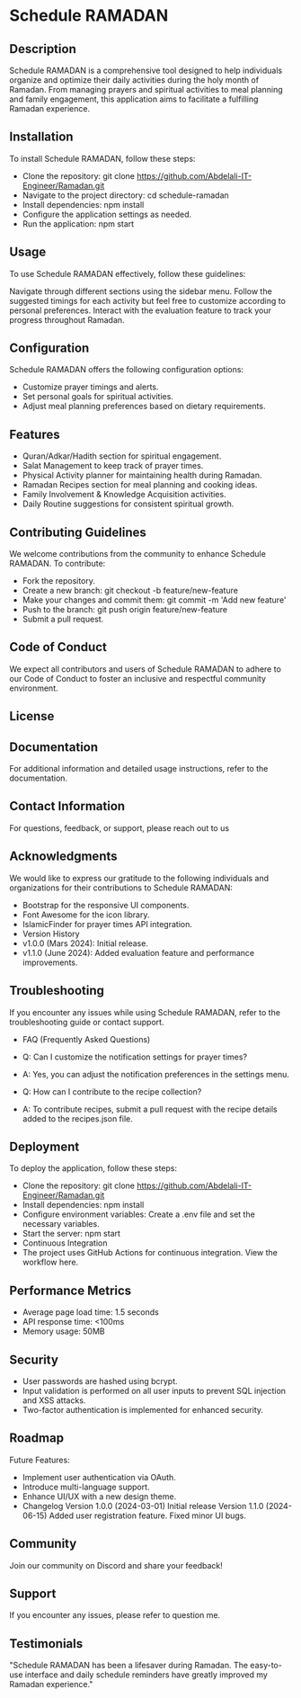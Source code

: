 # Schedule RAMADAN
## Description
Schedule RAMADAN is a comprehensive tool designed to help individuals organize and optimize their daily activities during the holy month of Ramadan. From managing prayers and spiritual activities to meal planning and family engagement, this application aims to facilitate a fulfilling Ramadan experience.

## Installation
To install Schedule RAMADAN, follow these steps:

- Clone the repository: git clone https://github.com/Abdelali-IT-Engineer/Ramadan.git
- Navigate to the project directory: cd schedule-ramadan
- Install dependencies: npm install
- Configure the application settings as needed.
- Run the application: npm start

## Usage
To use Schedule RAMADAN effectively, follow these guidelines:

Navigate through different sections using the sidebar menu.
Follow the suggested timings for each activity but feel free to customize according to personal preferences.
Interact with the evaluation feature to track your progress throughout Ramadan.

## Configuration
Schedule RAMADAN offers the following configuration options:

- Customize prayer timings and alerts.
- Set personal goals for spiritual activities.
- Adjust meal planning preferences based on dietary requirements.

## Features
- Quran/Adkar/Hadith section for spiritual engagement.
- Salat Management to keep track of prayer times.
- Physical Activity planner for maintaining health during Ramadan.
- Ramadan Recipes section for meal planning and cooking ideas.
- Family Involvement & Knowledge Acquisition activities.
- Daily Routine suggestions for consistent spiritual growth.
  
## Contributing Guidelines
We welcome contributions from the community to enhance Schedule RAMADAN. To contribute:

- Fork the repository.
- Create a new branch: git checkout -b feature/new-feature
- Make your changes and commit them: git commit -m 'Add new feature'
- Push to the branch: git push origin feature/new-feature
- Submit a pull request.

## Code of Conduct
We expect all contributors and users of Schedule RAMADAN to adhere to our Code of Conduct to foster an inclusive and respectful community environment.

## License

## Documentation
For additional information and detailed usage instructions, refer to the documentation.

## Contact Information
For questions, feedback, or support, please reach out to us

## Acknowledgments
We would like to express our gratitude to the following individuals and organizations for their contributions to Schedule RAMADAN:

- Bootstrap for the responsive UI components.
- Font Awesome for the icon library.
- IslamicFinder for prayer times API integration.
- Version History
- v1.0.0 (Mars 2024): Initial release.
- v1.1.0 (June 2024): Added evaluation feature and performance improvements.

## Troubleshooting
If you encounter any issues while using Schedule RAMADAN, refer to the troubleshooting guide or contact support.

- FAQ (Frequently Asked Questions)
- Q: Can I customize the notification settings for prayer times?
- A: Yes, you can adjust the notification preferences in the settings menu.

- Q: How can I contribute to the recipe collection?
- A: To contribute recipes, submit a pull request with the recipe details added to the recipes.json file.

## Deployment
To deploy the application, follow these steps:

- Clone the repository: git clone https://github.com/Abdelali-IT-Engineer/Ramadan.git
- Install dependencies: npm install
- Configure environment variables: Create a .env file and set the necessary variables.
- Start the server: npm start
- Continuous Integration
- The project uses GitHub Actions for continuous integration. View the workflow here.

## Performance Metrics
- Average page load time: 1.5 seconds
- API response time: <100ms
- Memory usage: 50MB

## Security
- User passwords are hashed using bcrypt.
- Input validation is performed on all user inputs to prevent SQL injection and XSS attacks.
- Two-factor authentication is implemented for enhanced security.

## Roadmap
Future Features:
- Implement user authentication via OAuth.
- Introduce multi-language support.
- Enhance UI/UX with a new design theme.
- Changelog
Version 1.0.0 (2024-03-01)
Initial release
Version 1.1.0 (2024-06-15)
Added user registration feature.
Fixed minor UI bugs.

## Community
Join our community on Discord and share your feedback!

## Support
If you encounter any issues, please refer to question me.

## Testimonials
"Schedule RAMADAN has been a lifesaver during Ramadan. The easy-to-use interface and daily schedule reminders have greatly improved my Ramadan experience." 



